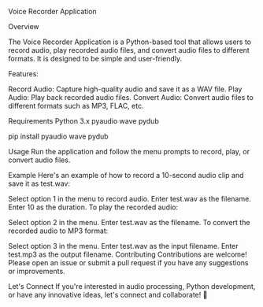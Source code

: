 Voice Recorder Application

Overview

The Voice Recorder Application is a Python-based tool that allows users to record audio, play recorded audio files, and convert audio files to different formats. It is designed to be simple and user-friendly.

Features:

Record Audio: Capture high-quality audio and save it as a WAV file.
Play Audio: Play back recorded audio files.
Convert Audio: Convert audio files to different formats such as MP3, FLAC, etc.

Requirements
Python 3.x
pyaudio
wave
pydub



pip install pyaudio wave pydub

Usage
Run the application and follow the menu prompts to record, play, or convert audio files.



Example
Here's an example of how to record a 10-second audio clip and save it as test.wav:

Select option 1 in the menu to record audio.
Enter test.wav as the filename.
Enter 10 as the duration.
To play the recorded audio:

Select option 2 in the menu.
Enter test.wav as the filename.
To convert the recorded audio to MP3 format:

Select option 3 in the menu.
Enter test.wav as the input filename.
Enter test.mp3 as the output filename.
Contributing
Contributions are welcome! Please open an issue or submit a pull request if you have any suggestions or improvements.


Let's Connect
If you're interested in audio processing, Python development, or have any innovative ideas, let's connect and collaborate! 🤝
